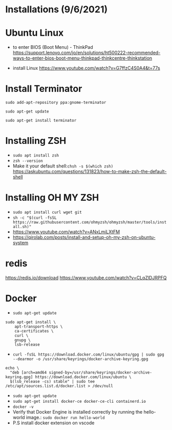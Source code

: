 # Installations (9/6/2021)

# Ubuntu Linux
- to enter BIOS (Boot Menu) - ThinkPad
https://support.lenovo.com/jo/en/solutions/ht500222-recommended-ways-to-enter-bios-boot-menu-thinkpad-thinkcentre-thinkstation

- install Linux
https://www.youtube.com/watch?v=G7ffzC4S0A4&t=77s


# Install Terminator 
```
sudo add-apt-repository ppa:gnome-terminator

sudo apt-get update

sudo apt-get install terminator
```

# Installing ZSH
- `sudo apt install zsh`
- `zsh --version`
- Make it your default shell:`chsh -s $(which zsh)`
https://askubuntu.com/questions/131823/how-to-make-zsh-the-default-shell
# Installing OH MY ZSH
- `sudo apt install curl wget git `
- `sh -c "$(curl -fsSL https://raw.githubusercontent.com/ohmyzsh/ohmyzsh/master/tools/install.sh)"`
- https://www.youtube.com/watch?v=ANxLmiLXtFM
- https://qirolab.com/posts/install-and-setup-oh-my-zsh-on-ubuntu-system

# redis
https://redis.io/download
https://www.youtube.com/watch?v=CLqZlDJRPFQ

# Docker
-  `sudo apt-get update`
```
sudo apt-get install \
    apt-transport-https \
    ca-certificates \
    curl \
    gnupg \
    lsb-release
```
- `curl -fsSL https://download.docker.com/linux/ubuntu/gpg | sudo gpg --dearmor -o /usr/share/keyrings/docker-archive-keyring.gpg`
```
echo \
  "deb [arch=amd64 signed-by=/usr/share/keyrings/docker-archive-keyring.gpg] https://download.docker.com/linux/ubuntu \
  $(lsb_release -cs) stable" | sudo tee /etc/apt/sources.list.d/docker.list > /dev/null
```
- `sudo apt-get update`
- `sudo apt-get install docker-ce docker-ce-cli containerd.io`
- `docker -v`
- Verify that Docker Engine is installed correctly by running the hello-world image.: `sudo docker run hello-world`
- P.S install docker extension on vscode
